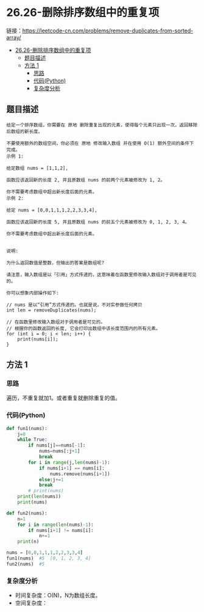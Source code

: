 # 26.26-删除排序数组中的重复项

链接：https://leetcode-cn.com/problems/remove-duplicates-from-sorted-array/

- [26.26-删除排序数组中的重复项](#2626-删除排序数组中的重复项)
    - [题目描述](#题目描述)
    - [方法 1](#方法-1)
        - [思路](#思路)
        - [代码(Python)](#代码Python)
        - [复杂度分析](#复杂度分析)
 

## 题目描述
```
给定一个排序数组，你需要在 原地 删除重复出现的元素，使得每个元素只出现一次，返回移除后数组的新长度。

不要使用额外的数组空间，你必须在 原地 修改输入数组 并在使用 O(1) 额外空间的条件下完成。
示例 1:

给定数组 nums = [1,1,2],

函数应该返回新的长度 2, 并且原数组 nums 的前两个元素被修改为 1, 2。

你不需要考虑数组中超出新长度后面的元素。
示例 2:

给定 nums = [0,0,1,1,1,2,2,3,3,4],

函数应该返回新的长度 5, 并且原数组 nums 的前五个元素被修改为 0, 1, 2, 3, 4。

你不需要考虑数组中超出新长度后面的元素。


说明:

为什么返回数值是整数，但输出的答案是数组呢?

请注意，输入数组是以「引用」方式传递的，这意味着在函数里修改输入数组对于调用者是可见的。

你可以想象内部操作如下:

// nums 是以“引用”方式传递的。也就是说，不对实参做任何拷贝
int len = removeDuplicates(nums);

// 在函数里修改输入数组对于调用者是可见的。
// 根据你的函数返回的长度, 它会打印出数组中该长度范围内的所有元素。
for (int i = 0; i < len; i++) {
    print(nums[i]);
}
```

## 方法 1

### 思路
遍历，不重复就加1。或者重复就删除重复的值。

### 代码(Python)
```python
def fun1(nums):
    j=0
    while True:
        if nums[j]==nums[-1]:
            nums=nums[:j+1]
            break
        for i in range(j,len(nums)-1):
            if nums[i+1] == nums[i]:
                nums.remove(nums[i+1])
            else:j+=1
            break
        # print(nums)
    print(len(nums))
    print(nums)

def fun2(nums):
    n=1
    for i in range(len(nums)-1):
        if nums[i+1] != nums[i]:
            n+=1
    print(n)

nums = [0,0,1,1,1,2,2,3,3,4]
fun1(nums)  #5  [0, 1, 2, 3, 4]
fun2(nums)  #5

```

### 复杂度分析
- 时间复杂度：O(N)，N为数组长度。
- 空间复杂度：


